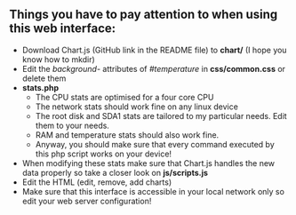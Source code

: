 <h2>Things you have to pay attention to when using this web interface:</h2>
<ul>
  <li>Download Chart.js (GitHub link in the README file) to <b>chart/</b> (I hope you know how to mkdir)</li>
  <li>Edit the <i>background-</i> attributes of <i>#temperature</i> in <b>css/common.css</b> or delete them</li>
  <li>
    <b>stats.php</b><ul>
      <li>The CPU stats are optimised for a four core CPU</li>
      <li>The network stats should work fine on any linux device</li>
      <li>The root disk and SDA1 stats are tailored to my particular needs. Edit them to your needs.</li>
      <li>RAM and temperature stats should also work fine.</li>
      <li>Anyway, you should make sure that every command executed by this php script works on your device!</li>
    </ul>
  </li>
  <li>When modifying these stats make sure that Chart.js handles the new data properly so take a closer look on <b>js/scripts.js</b></li>
  <li>Edit the HTML (edit, remove, add charts)</li>
  <li>Make sure that this interface is accessible in your local network only so edit your web server configuration!</li>
</ul>
